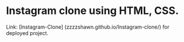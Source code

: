 # Instagram clone using HTML, CSS.
Link: [Instagram-Clone] (zzzzshawn.github.io/Instagram-clone/) for deployed project.
